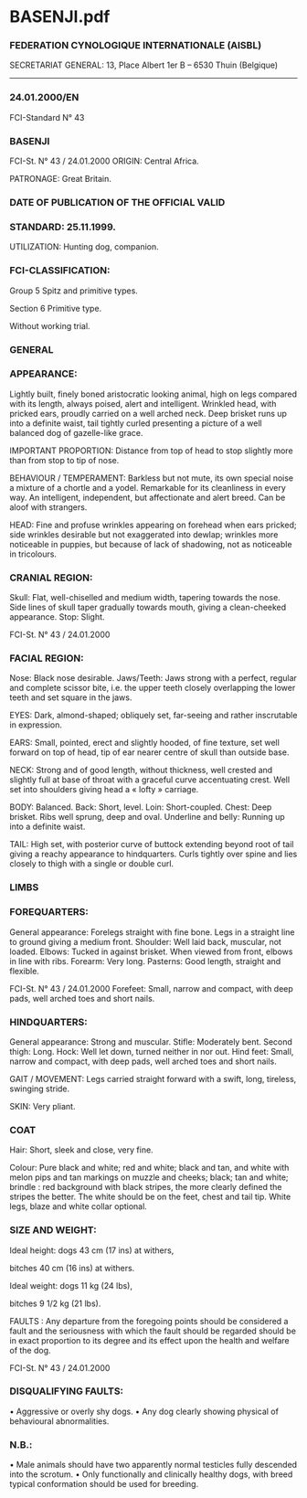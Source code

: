 # BASENJI.pdf


### FEDERATION CYNOLOGIQUE INTERNATIONALE (AISBL)


SECRETARIAT GENERAL: 13, Place Albert 1er  B – 6530 Thuin (Belgique)
______________________________________________________________________________

### 24.01.2000/EN



FCI-Standard N° 43

### BASENJI




FCI-St. N° 43 / 24.01.2000
ORIGIN: Central Africa.

PATRONAGE: Great Britain.

### DATE OF PUBLICATION OF THE OFFICIAL VALID



### STANDARD: 25.11.1999.



UTILIZATION: Hunting dog, companion.

### FCI-CLASSIFICATION:


Group 5
Spitz and primitive types.

Section 6
Primitive type.

Without working trial.



### GENERAL



### APPEARANCE:


Lightly
built,
finely
boned
aristocratic looking animal, high on legs compared with its length,
always poised, alert and intelligent.  Wrinkled head, with pricked
ears, proudly carried on a well arched neck.  Deep brisket runs up
into a definite waist, tail tightly curled presenting a picture of a well
balanced dog of gazelle-like grace.

IMPORTANT PROPORTION:  Distance from top of head to stop
slightly more than from stop to tip of nose.

BEHAVIOUR / TEMPERAMENT: Barkless but not mute, its own
special noise a mixture of a chortle and a yodel.  Remarkable for its
cleanliness in every way.  An intelligent, independent, but
affectionate and alert breed.  Can be aloof with strangers.

HEAD: Fine and profuse wrinkles appearing on forehead when ears
pricked; side wrinkles desirable but not exaggerated into dewlap;
wrinkles more noticeable in puppies, but because of lack of
shadowing, not as noticeable in tricolours.

### CRANIAL REGION:


Skull: Flat, well-chiselled and medium width, tapering towards the
nose.  Side lines of skull taper gradually towards mouth, giving a
clean-cheeked appearance.
Stop: Slight.


FCI-St. N° 43 / 24.01.2000

### FACIAL REGION:


Nose: Black nose desirable.
Jaws/Teeth: Jaws strong with a perfect, regular and complete scissor
bite, i.e. the upper teeth closely overlapping the lower teeth and set
square in the jaws.

EYES: Dark, almond-shaped; obliquely set, far-seeing and rather
inscrutable in expression.

EARS: Small, pointed, erect and slightly hooded, of fine texture, set
well forward on top of head, tip of ear nearer centre of skull than
outside base.

NECK: Strong and of good length, without thickness, well crested
and slightly full at base of throat with a graceful curve accentuating
crest.  Well set into shoulders giving head a « lofty » carriage.

BODY: Balanced.
Back: Short, level.
Loin: Short-coupled.
Chest: Deep brisket. Ribs well sprung, deep and oval.
Underline and belly: Running up into a definite waist.

TAIL: High set, with posterior curve of buttock extending beyond
root of tail giving a reachy appearance to hindquarters.  Curls tightly
over spine and lies closely to thigh with a single or double curl.

### LIMBS



### FOREQUARTERS:


General appearance: Forelegs straight with fine bone.  Legs in a
straight line to ground giving a medium front.
Shoulder: Well laid back, muscular, not loaded.
Elbows: Tucked in against brisket.  When viewed from front, elbows
in line with ribs.
Forearm: Very long.
Pasterns: Good length, straight and flexible.


FCI-St. N° 43 / 24.01.2000
Forefeet: Small, narrow and compact, with deep pads, well arched
toes and short nails.

### HINDQUARTERS:


General appearance: Strong and muscular.
Stifle: Moderately bent.
Second thigh: Long.
Hock: Well let down, turned neither in nor out.
Hind feet: Small, narrow and compact, with deep pads, well arched
toes and short nails.

GAIT / MOVEMENT: Legs carried straight forward with a swift,
long, tireless, swinging stride.

SKIN: Very pliant.

### COAT


Hair: Short, sleek and close, very fine.

Colour: Pure black and white; red and white; black and tan, and
white with melon pips and tan markings on muzzle and cheeks;
black; tan and white; brindle : red background with black stripes,
the more clearly defined the stripes the better.  The white should
be on the feet, chest and tail tip.  White legs, blaze and white collar
optional.

### SIZE AND WEIGHT:


Ideal height:
dogs
43 cm (17 ins) at withers,


bitches 40 cm (16 ins) at withers.

Ideal weight:
dogs
11 kg     (24 lbs),


bitches 9 1/2 kg (21 lbs).

FAULTS : Any departure from the foregoing points should be
considered a fault and the seriousness with which the fault should be
regarded should be in exact proportion to its degree and its effect
upon the health and welfare of the dog.



FCI-St. N° 43 / 24.01.2000

### DISQUALIFYING FAULTS:


• Aggressive or overly shy dogs.
• Any dog clearly showing physical of behavioural abnormalities.

### N.B.:


•
Male animals should have two apparently normal testicles fully
descended into the scrotum.
•
Only functionally and clinically healthy dogs, with breed
typical conformation should be used for breeding.






